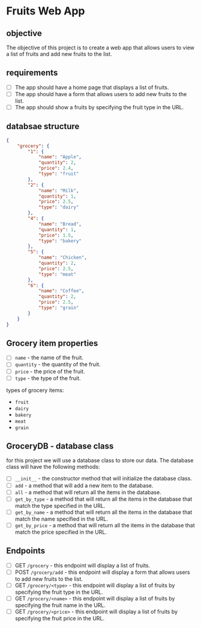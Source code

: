 # Fruits Web App

## objective

The objective of this project is to create a web app that allows users to view a list of fruits and add new fruits to the list.

## requirements

- [ ] The app should have a home page that displays a list of fruits.
- [ ] The app should have a form that allows users to add new fruits to the list.
- [ ] The app should show a fruits by specifying the fruit type in the URL.

## databsae structure

```json
{
    "grocery": {
        "1": {
            "name": "Apple",
            "quantity": 2,
            "price": 2.4,
            "type": "fruit"
        },
        "2": {
            "name": "Milk",
            "quantity": 1,
            "price": 2.5,
            "type": "dairy"
        },
        "4": {
            "name": "Bread",
            "quantity": 1,
            "price": 1.5,
            "type": "bakery"
        },
        "5": {
            "name": "Chicken",
            "quantity": 2,
            "price": 2.5,
            "type": "meat"
        },
        "6": {
            "name": "Coffee",
            "quantity": 2,
            "price": 2.5,
            "type": "grain"
        }
    }
}
```

## Grocery item properties

- [ ] `name` - the name of the fruit.
- [ ] `quantity` - the quantity of the fruit.
- [ ] `price` - the price of the fruit.
- [ ] `type` - the type of the fruit.

types of grocery items:

- `fruit`
- `dairy`
- `bakery`
- `meat`
- `grain`

## GroceryDB - database class

for this project we will use a database class to store our data. The database class will have the following methods:

- [ ] `__init__` - the constructor method that will initialize the database class.
- [ ] `add` - a method that will add a new item to the database.
- [ ] `all` - a method that will return all the items in the database.
- [ ] `get_by_type` - a method that will return all the items in the database that match the type specified in the URL.
- [ ] `get_by_name` - a method that will return all the items in the database that match the name specified in the URL.
- [ ] `get_by_price` - a method that will return all the items in the database that match the price specified in the URL.

## Endpoints

- [ ] GET `/grocery` - this endpoint will display a list of fruits.
- [ ] POST `/grocery/add` - this endpoint will display a form that allows users to add new fruits to the list.
- [ ] GET `/grocery/<type>` - this endpoint will display a list of fruits by specifying the fruit type in the URL.
- [ ] GET `/grocery/<name>` - this endpoint will display a list of fruits by specifying the fruit name in the URL.
- [ ] GET `/grocery/<price>` - this endpoint will display a list of fruits by specifying the fruit price in the URL.
